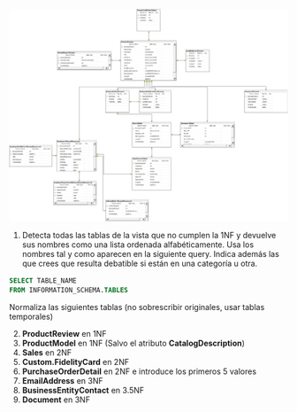 
![Diagrama](Diagrama%20Tablas%201.png)

1. Detecta todas las tablas de la vista que no cumplen la 1NF y devuelve sus nombres como una lista ordenada alfabéticamente. Usa los nombres tal y como aparecen en la siguiente query. Indica además las que crees que resulta debatible si están en una categoría u otra.

```sql
SELECT TABLE_NAME
FROM INFORMATION_SCHEMA.TABLES
```

Normaliza las siguientes tablas (no sobrescribir originales, usar tablas temporales)

2. **ProductReview** en 1NF
3. **ProductModel** en 1NF (Salvo el atributo **CatalogDescription**)
4. **Sales** en 2NF
5. **Custom.FidelityCard** en 2NF
6. **PurchaseOrderDetail** en 2NF e introduce los primeros 5 valores
7. **EmailAddress** en 3NF
8. **BusinessEntityContact** en 3.5NF
9. **Document** en 3NF
